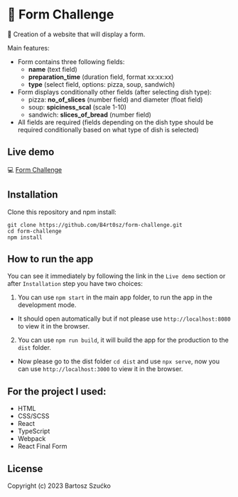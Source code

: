 # :page_with_curl: Form Challenge

:scroll: Creation of a website that will display a form.

Main features:

- Form contains three following fields:
  - **name** (text field)
  - **preparation_time** (duration field, format xx:xx:xx)
  - **type** (select field, options: pizza, soup, sandwich)
- Form displays conditionally other fields (after selecting dish type):
  - pizza: **no_of_slices** (number field) and diameter (float field)
  - soup: **spiciness_scal** (scale 1-10)
  - sandwich: **slices_of_bread** (number field)
- All fields are required (fields depending on the dish type should be required conditionally based on what type of dish is selected)

## Live demo

:computer: [Form Challenge](https://bart-form-challange.netlify.app/)

## Installation

Clone this repository and npm install:

```
git clone https://github.com/B4rt0sz/form-challenge.git
cd form-challenge
npm install
```

## How to run the app

You can see it immediately by following the link in the `Live demo` section or after `Installation` step you have two choices:

1. You can use `npm start` in the main app folder, to run the app in the development mode.

- It should open automatically but if not please use `http://localhost:8080` to view it in the browser.

2. You can use `npm run build`, it will build the app for the production to the `dist` folder.

- Now please go to the dist folder `cd dist` and use `npx serve`, now you can use `http://localhost:3000` to view it in the browser.

## For the project I used:

- HTML
- CSS/SCSS
- React
- TypeScript
- Webpack
- React Final Form

## License

Copyright (c) 2023 Bartosz Szućko
